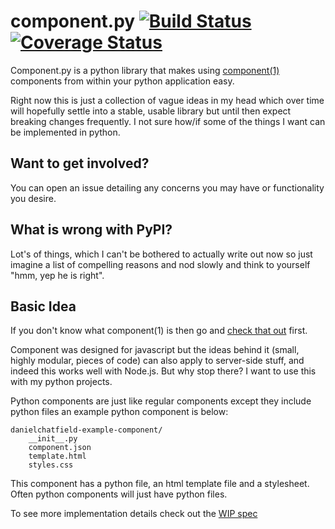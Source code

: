 # component.py [![Build Status](https://travis-ci.org/import/component.py.png)](https://travis-ci.org/import/component.py) [![Coverage Status](https://coveralls.io/repos/import/component.py/badge.png?branch=master)](https://coveralls.io/r/import/component.py?branch=master)




Component.py is a python library that makes using [component(1)](https://github.com/component/component/) components from within your python application easy.

Right now this is just a collection of vague ideas in my head which over time will hopefully settle into a stable, usable library but until then expect breaking changes frequently. I not sure how/if some of the things I want can be implemented in python.

## Want to get involved?

You can open an issue detailing any concerns you may have or functionality you desire.

## What is wrong with PyPI?

Lot's of things, which I can't be bothered to actually write out now so just imagine a list of compelling reasons and nod slowly and think to yourself "hmm, yep he is right".

## Basic Idea

If you don't know what component(1) is then go and [check that out](https://github.com/component/component/) first.

Component was designed for javascript but the ideas behind it (small, highly modular, pieces of code) can also apply to server-side stuff, and indeed this works well with Node.js. But why stop there? I want to use this with my python projects.

Python components are just like regular components except they include python files an example python component is below:

```
danielchatfield-example-component/
    __init__.py
    component.json
    template.html
    styles.css
```

This component has a python file, an html template file and a stylesheet. Often python components will just have python files.

To see more implementation details check out the [WIP spec](https://github.com/import/component.py/wiki/Spec-for-Component.py)